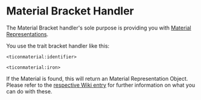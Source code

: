 # Material Bracket Handler

The Material Bracket handler's sole purpose is providing you with [Material Representations](/Mods/ContentTweaker/Tinkers_Construct/Material/).

You use the trait bracket handler like this:

```zenscript
<ticonmaterial:identifier>

<ticonmaterial:iron>
```

If the Material is found, this will return an Material Representation Object. Please refer to the [respective Wiki entry](/Mods/ContentTweaker/Tinkers_Construct/Material/) for further information on what you can do with these.
